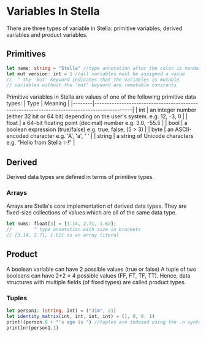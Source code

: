# Variables In Stella

There are three types of variable in Stella: primitive variables, derived variables and product variables.

## Primitives

```typescript
let name: string = "Stella" //type annotation after the colon is mandatory
let mut version: int = 1 //all variables must be assigned a value
//  ^ the 'mut' keyword indicates that the variables is mutable
// variables without the 'mut' keyword are immutable constants
```

Primitive variables in Stella are values of one of the following primitive data types:
| Type | Meaning |
|--------|---------------------------------------------------------------------------------------------|
| int | an integer number (either 32 bit or 64 bit) depending on the user's system. e.g. 12, -3, 0 |
| float | a 64-bit floating point (decimal) number e.g. 3.0, -55.5 |
| bool | a boolean expression (true/false) e.g. true, false, (5 > 3) |
| byte | an ASCII-encoded character e.g. 'A', 'a', ' ' |
| string | a string of Unicode characters e.g. "Hello from Stella ✨!" |

## Derived

Derived data types are defined in terms of primitive types.

### Arrays

Arrays are Stella's core implementation of derived data types. They are fixed-size collections of values which are all of the same data type.

```typescript
let nums: float[3] = [3.14, 2.71, 1.62];
//        ^ type annotation with size in brackets
// [3.14, 2.71, 1.62] is an array literal
```

## Product

A boolean variable can have 2 possible values (true or false)
A tuple of two booleans can have 2\*2 = 4 possible values (FF, FT, TF, TT). Hence, data structures with multiple fields (of fixed types) are called product types.

### Tuples

```typescript
let person1: (string, int) = ("Jim", 21)
let identity_matrix(int, int, int, int) = (1, 0, 0, 1)
print!(person.0 + "'s age is ") //tuples are indexed using the .n syntax (zero-indexed)
println!(person1.1)
```

